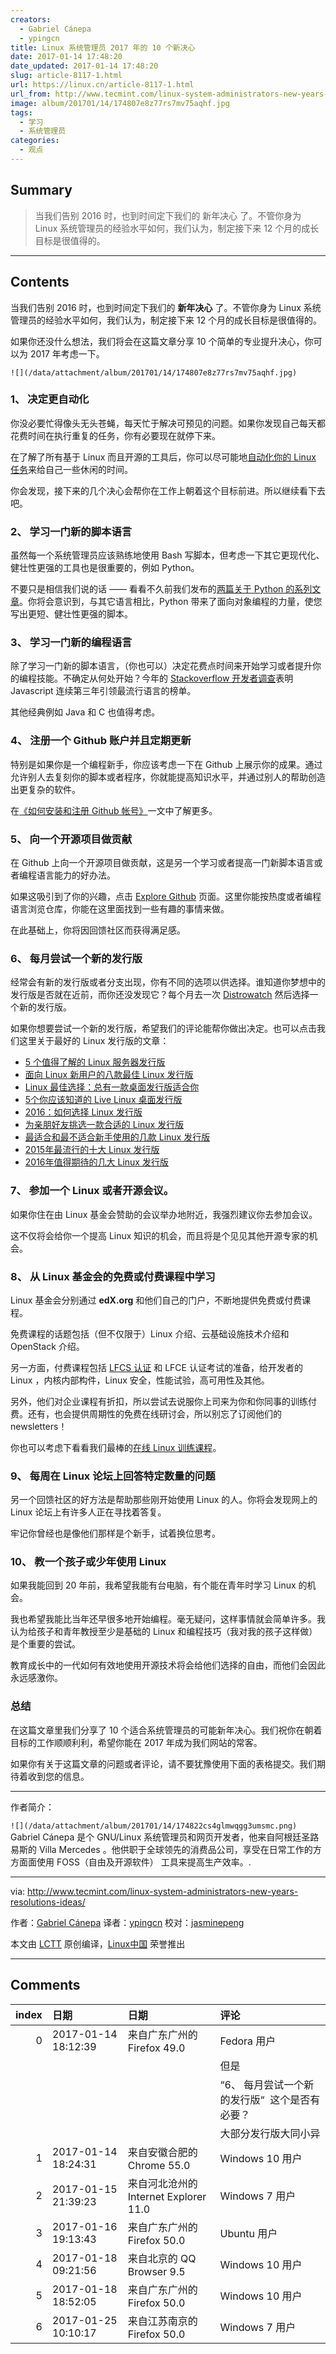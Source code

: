 ```yaml
---
creators:
  - Gabriel Cánepa
  - ypingcn
title: Linux 系统管理员 2017 年的 10 个新决心
date: 2017-01-14 17:48:20
date_updated: 2017-01-14 17:48:20
slug: article-8117-1.html
url: https://linux.cn/article-8117-1.html
url_from: http://www.tecmint.com/linux-system-administrators-new-years-resolutions-ideas/
image: album/201701/14/174807e8z77rs7mv75aqhf.jpg
tags:
  - 学习
  - 系统管理员
categories:
  - 观点
---
```


## Summary

> 当我们告别 2016 时，也到时间定下我们的 新年决心 了。不管你身为 Linux 系统管理员的经验水平如何，我们认为，制定接下来 12 个月的成长目标是很值得的。

***

<!-- more -->

## Contents

当我们告别 2016 时，也到时间定下我们的 **新年决心** 了。不管你身为 Linux 系统管理员的经验水平如何，我们认为，制定接下来 12 个月的成长目标是很值得的。

如果你还没什么想法，我们将会在这篇文章分享 10 个简单的专业提升决心，你可以为 2017 年考虑一下。

`![](/data/attachment/album/201701/14/174807e8z77rs7mv75aqhf.jpg)`

### 1、 决定更自动化

你没必要忙得像头无头苍蝇，每天忙于解决可预见的问题。如果你发现自己每天都花费时间在执行重复的任务，你有必要现在就停下来。

在了解了所有基于 Linux 而且开源的工具后，你可以尽可能地[自动化你的 Linux 任务](https://linux.cn/article-6526-1.html)来给自己一些休闲的时间。

你会发现，接下来的几个决心会帮你在工作上朝着这个目标前进。所以继续看下去吧。

### 2、 学习一门新的脚本语言

虽然每一个系统管理员应该熟练地使用 Bash 写脚本，但考虑一下其它更现代化、健壮性更强的工具也是很重要的，例如 Python。

不要只是相信我们说的话 —— 看看不久前我们发布的[两篇关于 Python 的系列文章](https://linux.cn/article-7693-1.html)。你将会意识到，与其它语言相比，Python 带来了面向对象编程的力量，使您写出更短、健壮性更强的脚本。

### 3、 学习一门新的编程语言

除了学习一门新的脚本语言，（你也可以）决定花费点时间来开始学习或者提升你的编程技能。不确定从何处开始？今年的 [Stackoverflow 开发者调查](http://stackoverflow.com/research/developer-survey-2016#technology)表明 Javascript 连续第三年引领最流行语言的榜单。

其他经典例如 Java 和 C 也值得考虑。

### 4、 注册一个 Github 账户并且定期更新

特别是如果你是一个编程新手，你应该考虑一下在 Github 上展示你的成果。通过允许别人去复刻你的脚本或者程序，你就能提高知识水平，并通过别人的帮助创造出更复杂的软件。

在[《如何安装和注册 Github 帐号》](https://linux.cn/article-5458-1.html)一文中了解更多。

### 5、 向一个开源项目做贡献

在 Github 上向一个开源项目做贡献，这是另一个学习或者提高一门新脚本语言或者编程语言能力的好办法。

如果这吸引到了你的兴趣，点击 [Explore Github](https://help.github.com/articles/where-can-i-find-open-source-projects-to-work-on/) 页面。这里你能按热度或者编程语言浏览仓库，你能在这里面找到一些有趣的事情来做。

在此基础上，你将因回馈社区而获得满足感。

### 6、 每月尝试一个新的发行版

经常会有新的发行版或者分支出现，你有不同的选项以供选择。谁知道你梦想中的发行版是否就在近前，而你还没发现它？每个月去一次 [Distrowatch](http://www.distrowatch.com) 然后选择一个新的发行版。

如果你想要尝试一个新的发行版，希望我们的评论能帮你做出决定。也可以点击我们这里关于最好的 Linux 发行版的文章：

* [5 个值得了解的 Linux 服务器发行版](https://linux.cn/article-7813-1.html)
* [面向 Linux 新用户的八款最佳 Linux 发行版](https://linux.cn/article-7738-1.html)
* [Linux 最佳选择：总有一款桌面发行版适合你](https://linux.cn/article-7172-1.html)
* [5个你应该知道的 Live Linux 桌面发行版](https://linux.cn/article-7052-1.html)
* [2016：如何选择 Linux 发行版](https://linux.cn/article-7039-1.html)
* [为亲朋好友挑选一款合适的 Linux 发行版](https://linux.cn/article-7026-1.html)
* [最适合和最不适合新手使用的几款 Linux 发行版](https://linux.cn/article-6942-1.html)
* [2015年最流行的十大 Linux 发行版](https://linux.cn/article-6856-1.html)
* [2016年值得期待的几大 Linux 发行版](https://linux.cn/article-6844-1.html)

### 7、 参加一个 Linux 或者开源会议。

如果你住在由 Linux 基金会赞助的会议举办地附近，我强烈建议你去参加会议。

这不仅将会给你一个提高 Linux 知识的机会，而且将是个见见其他开源专家的机会。

### 8、 从 Linux 基金会的免费或付费课程中学习

Linux 基金会分别通过 **edX.org** 和他们自己的门户，不断地提供免费或付费课程。

免费课程的话题包括（但不仅限于）Linux 介绍、云基础设施技术介绍和 OpenStack 介绍。

另一方面，付费课程包括 [LFCS 认证](https://linux.cn/article-7161-1.html) 和 LFCE 认证考试的准备，给开发者的 Linux ，内核内部构件，Linux 安全，性能试验，高可用性及其他。

另外，他们对企业课程有折扣，所以尝试去说服你上司来为你和你同事的训练付费。还有，也会提供周期性的免费在线研讨会，所以别忘了订阅他们的 newsletters！

你也可以考虑下看看我们最棒的[在线 Linux 训练课程](http://www.tecmint.com/linux-online-training-courses/)。

### 9、 每周在 Linux 论坛上回答特定数量的问题

另一个回馈社区的好方法是帮助那些刚开始使用 Linux 的人。你将会发现网上的 Linux 论坛上有许多人正在寻找着答复。

牢记你曾经也是像他们那样是个新手，试着换位思考。

### 10、 教一个孩子或少年使用 Linux

如果我能回到 20 年前，我希望我能有台电脑，有个能在青年时学习 Linux 的机会。

我也希望我能比当年还早很多地开始编程。毫无疑问，这样事情就会简单许多。我认为给孩子和青年教授至少是基础的 Linux 和编程技巧（我对我的孩子这样做）是个重要的尝试。

教育成长中的一代如何有效地使用开源技术将会给他们选择的自由，而他们会因此永远感激你。

### 总结

在这篇文章里我们分享了 10 个适合系统管理员的可能新年决心。我们祝你在朝着目标的工作顺顺利利，希望你能在 2017 年成为我们网站的常客。

如果你有关于这篇文章的问题或者评论，请不要犹豫使用下面的表格提交。我们期待着收到您的信息。

---

作者简介：

`![](/data/attachment/album/201701/14/174822cs4glmwqgg3umsmc.png)` Gabriel Cánepa 是个 GNU/Linux 系统管理员和网页开发者，他来自阿根廷圣路易斯的 Villa Mercedes 。他供职于全球领先的消费品公司，享受在日常工作的方方面面使用 FOSS（自由及开源软件） 工具来提高生产效率。.

 

---

via: <http://www.tecmint.com/linux-system-administrators-new-years-resolutions-ideas/>

作者：[Gabriel Cánepa](http://www.tecmint.com/author/gacanepa/) 译者：[ypingcn](https://github.com/ypingcn) 校对：[jasminepeng](https://github.com/jasminepeng)

本文由 [LCTT](https://github.com/LCTT/TranslateProject) 原创编译，[Linux中国](https://linux.cn/) 荣誉推出

***

## Comments

|   index | 日期                | 日期                                                 | 评论                                                                             |
|--------:|:--------------------|:-----------------------------------------------------|:---------------------------------------------------------------------------------|
|       0 | 2017-01-14 18:12:39 | 来自广东广州的 Firefox 49.0|Fedora 用户              | 其他的都很好！<br />                                           |
|         |                     |                                                      | 但是<br />                                                       |
|         |                     |                                                      | “6、 每月尝试一个新的发行版“&nbsp;&nbsp;这个是否有必要？<br />                   |
|         |                     |                                                      | 大部分发行版大同小异                                                     |
|       1 | 2017-01-14 18:24:31 | 来自安徽合肥的 Chrome 55.0|Windows 10 用户           | 因人而异啦                                                     |
|       2 | 2017-01-15 21:39:23 | 来自河北沧州的 Internet Explorer 11.0|Windows 7 用户 | 不必要，完全浪费时间。                                         |
|       3 | 2017-01-16 19:13:43 | 来自广东广州的 Firefox 50.0|Ubuntu 用户              | 能实现一半就谢天谢地了。。                                     |
|       4 | 2017-01-18 09:21:56 | 来自北京的 QQ Browser 9.5|Windows 10 用户            | 这个要是完成了，年终可以写个发行版对比了                       |
|       5 | 2017-01-18 18:52:05 | 来自广东广州的 Firefox 50.0|Windows 10 用户          | 开心就好                                                       |
|       6 | 2017-01-25 10:10:17 | 来自江苏南京的 Firefox 50.0|Windows 7 用户           | 作为一个刚入门的菜鸟看看前辈们的目标也是对自己的一种鼓励！     |
